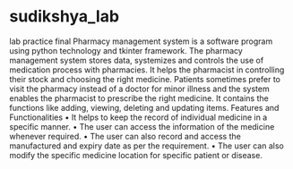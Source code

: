 # sudikshya_lab
lab practice
final
Pharmacy management system is a software program using python technology and tkinter framework. The pharmacy management system stores data, systemizes and controls the use 
of medication process with pharmacies. It helps the pharmacist in controlling their stock and choosing the right medicine. Patients sometimes prefer to visit the pharmacy 
instead of a doctor for minor illness and the system enables the pharmacist to prescribe the right medicine. It contains the functions like adding, viewing, deleting and 
updating items.
Features and Functionalities
•	It helps to keep the record of individual medicine in a specific manner. 
•	The user can access the information of the medicine whenever required.
•	The user can also record and access the manufactured and expiry date as per the requirement. 
•	The user can also modify the specific medicine location for specific patient or disease.





